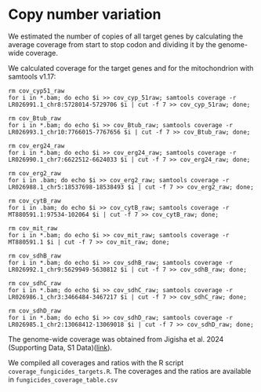 # Copy number variation

We estimated the number of copies of all target genes by calculating the average coverage from start to stop codon and dividing it by the genome-wide coverage.

We calculated coverage for the target genes and for the mitochondrion with samtools v1.17:
```
rm cov_cyp51_raw
for i in *.bam; do echo $i >> cov_cyp_51raw; samtools coverage -r LR026991.1_chr8:5728014-5729706 $i | cut -f 7 >> cov_cyp_51raw; done;

rm cov_Btub_raw
for i in *.bam; do echo $i >> cov_Btub_raw; samtools coverage -r LR026993.1_chr10:7766015-7767656 $i | cut -f 7 >> cov_Btub_raw; done;

rm cov_erg24_raw
for i in *.bam; do echo $i >> cov_erg24_raw; samtools coverage -r LR026990.1_chr7:6622512-6624033 $i | cut -f 7 >> cov_erg24_raw; done;

rm cov_erg2_raw
for i in .bam; do echo $i >> cov_erg2_raw; samtools coverage -r LR026988.1_chr5:18537698-18538493 $i | cut -f 7 >> cov_erg2_raw; done;

rm cov_cytB_raw
for i in .bam; do echo $i >> cov_cytB_raw; samtools coverage -r MT880591.1:97534-102064 $i | cut -f 7 >> cov_cytB_raw; done;

rm cov_mit_raw
for i in *.bam; do echo $i >> cov_mit_raw; samtools coverage -r MT880591.1 $i | cut -f 7 >> cov_mit_raw; done;

rm cov_sdhB_raw
for i in *.bam; do echo $i >> cov_sdhB_raw; samtools coverage -r LR026992.1_chr9:5629949-5630812 $i | cut -f 7 >> cov_sdhB_raw; done;

rm cov_sdhC_raw
for i in *.bam; do echo $i >> cov_sdhC_raw; samtools coverage -r LR026986.1_chr3:3466484-3467217 $i | cut -f 7 >> cov_sdhC_raw; done;

rm cov_sdhD_raw
for i in *.bam; do echo $i >> cov_sdhD_raw; samtools coverage -r LR026985.1_chr2:13068412-13069018 $i | cut -f 7 >> cov_sdhD_raw; done;
```
The genome-wide coverage was obtained from Jigisha et al. 2024 (Supporting Data, S1 Data)([link](https://www.biorxiv.org/content/10.1101/2024.10.24.619980v1.supplementary-material)). 

We compiled all coverages and ratios with the R script `coverage_fungicides_targets.R`. The coverages and the ratios are available in `fungicides_coverage_table.csv`
